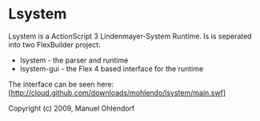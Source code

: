 Lsystem
=========
Lsystem is a ActionScript 3 Lindenmayer-System Runtime. Is is seperated into two FlexBuilder project:
* lsystem - the parser and runtime
* lsystem-gui - the Flex 4 based interface for the runtime

The interface can be seen here:
[http://cloud.github.com/downloads/mohlendo/lsystem/main.swf]

Copyright (c) 2009, Manuel Ohlendorf

